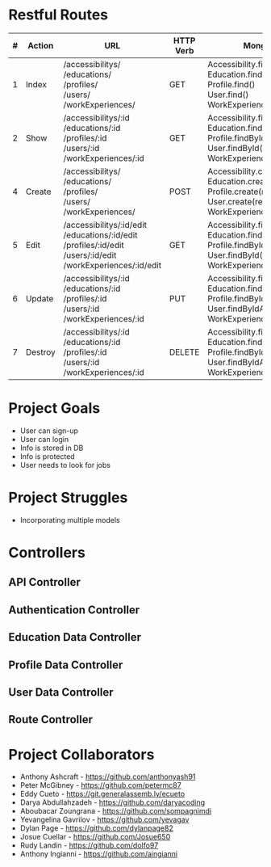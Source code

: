 # Restful Routes
| # | Action | URL | HTTP Verb | Mongoose Method |
| ----------- | -------------| -------------- | --------------| --------------|
| 1 | Index | /accessibilitys/ <br> /educations/ <br> /profiles/ <br> /users/ <br> /workExperiences/ | GET | Accessibility.find() <br> Education.find() <br> Profile.find() <br> User.find() <br> WorkExperience.find()|
| 2 | Show | /accessibilitys/:id <br> /educations/:id <br> /profiles/:id <br> /users/:id <br> /workExperiences/:id | GET | Accessibility.findById() <br> Education.findById() <br> Profile.findById() <br> User.findById() <br> WorkExperience.findById()|
| 4 | Create | /accessibilitys/ <br> /educations/ <br> /profiles/ <br> /users/ <br> /workExperiences/ | POST | Accessibility.create(req.body) <br> Education.create(req.body) <br> Profile.create(req.body) <br> User.create(req.body) <br> WorkExperience.create(req.body)|
| 5 | Edit | /accessibilitys/:id/edit <br> /educations/:id/edit <br> /profiles/:id/edit <br> /users/:id/edit <br> /workExperiences/:id/edit | GET | Accessibility.findById() <br> Education.findById() <br> Profile.findById() <br> User.findById() <br> WorkExperience.findById()|
| 6 | Update | /accessibilitys/:id <br> /educations/:id <br> /profiles/:id <br> /users/:id <br> /workExperiences/:id | PUT | Accessibility.findByIdAndUpdate() <br> Education.findByIdAndUpdate() <br> Profile.findByIdAndUpdate() <br> User.findByIdAndUpdate() <br> WorkExperience.findByIdAndUpdate()|
| 7 | Destroy | /accessibilitys/:id <br> /educations/:id <br> /profiles/:id <br> /users/:id <br> /workExperiences/:id | DELETE | Accessibility.findByIdAndDelete() <br> Education.findByIdAndDelete() <br> Profile.findByIdAndDelete() <br> User.findByIdAndDelete() <br> WorkExperience.findByIdAndDelete()|

# Project Goals
- User can sign-up
- User can login
- Info is stored in DB
- Info is protected
- User needs to look for jobs

# Project Struggles
- Incorporating multiple models

# Controllers

## API Controller

## Authentication Controller

## Education Data Controller

## Profile Data Controller

## User Data Controller

## Route Controller

# Project Collaborators
- Anthony Ashcraft - https://github.com/anthonyash91
- Peter McGibney - https://github.com/petermc87
- Eddy Cueto - https://git.generalassemb.ly/ecueto
- Darya Abdullahzadeh - https://github.com/daryacoding
- Aboubacar Zoungrana - https://github.com/sompagnimdi
- Yevangelina Gavrilov - https://github.com/yevagav
- Dylan Page - https://github.com/dylanpage82
- Josue Cuellar - https://github.com/Josue650
- Rudy Landin - https://github.com/dolfo97
- Anthony Ingianni - https://github.com/aingianni